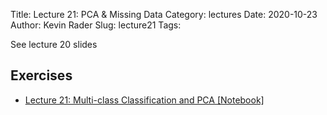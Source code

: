 Title: Lecture 21: PCA & Missing Data
Category: lectures
Date: 2020-10-23
Author: Kevin Rader
Slug: lecture21
Tags: 

See lecture 20 slides

## Exercises
- [Lecture 21: Multi-class Classification and PCA [Notebook]]({filename}notebook/lecture21_exercise.ipynb)